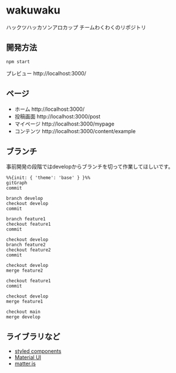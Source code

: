 # wakuwaku
ハックツハッカソンアロカップ チームわくわくのリポジトリ


## 開発方法
```
npm start
```
プレビュー
http://localhost:3000/


## ページ
* ホーム http://localhost:3000/
* 投稿画面 http://localhost:3000/post
* マイページ http://localhost:3000/mypage
* コンテンツ http://localhost:3000/content/example


## ブランチ
事前開発の段階ではdevelopからブランチを切って作業してほしいです。
```mermaid
%%{init: { 'theme': 'base' } }%%
gitGraph
commit

branch develop
checkout develop
commit

branch feature1
checkout feature1
commit

checkout develop
branch feature2
checkout feature2
commit

checkout develop
merge feature2

checkout feature1
commit

checkout develop
merge feature1

checkout main
merge develop

```


## ライブラリなど
* [styled components](https://styled-components.com/)
* [Material UI](https://mui.com/)
* [matter.js](https://brm.io/matter-js/)
